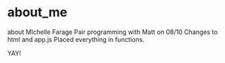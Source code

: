 # about_me
about MIchelle Farage
Pair programming with Matt on 08/10
Changes to html and app.js
Placed everything in functions.

YAY!
